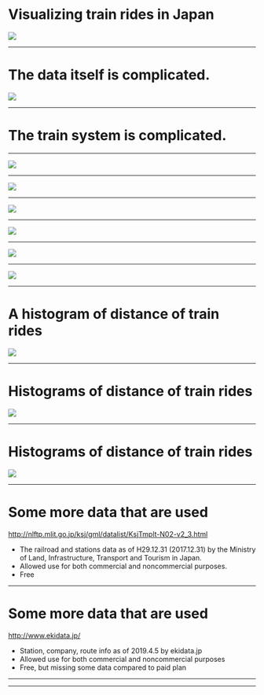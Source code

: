 # Visualizing train rides in Japan

<img src="img/_DSC0320.jpg" />

---

# The data itself is complicated.

<p class=fragment><img src="img/11.png" /></p>

---

# The train system is complicated.

---

<img src="img/_DSC1107.jpg" />

---

<img src="img/_DSC1034.jpg" />

---

<img src="img/_DSC9776.jpg" />

---

<img src="img/_DSC9572.jpg" />

---

<img src="img/_DSC8758.jpg" />

---

<img src="img/_DSC0906.jpg" />

---

# A histogram of distance of train rides

<img src="img/1.png" />

---

# Histograms of distance of train rides

<img src="img/2.png" />

---

# Histograms of distance of train rides

<img src="img/3.png" />

---

# Some more data that are used

http://nlftp.mlit.go.jp/ksj/gml/datalist/KsjTmplt-N02-v2_3.html

* The railroad and stations data as of H29.12.31 (2017.12.31) by the Ministry of Land, Infrastructure, Transport and Tourism in Japan.
* Allowed use for both commercial and noncommercial purposes.
* Free

---

# Some more data that are used

http://www.ekidata.jp/

* Station, company, route info as of 2019.4.5 by ekidata.jp
* Allowed use for both commercial and noncommercial purposes
* Free, but missing some data compared to paid plan

---

<!-- .slide: data-background-iframe="https://f1mider.github.io/spr2019-adv-project/kepler.html" data-background-interactive -->

---

<!-- .slide: data-background-iframe="https://f1mider.github.io/spr2019-adv-project/vegalite.html" data-background-interactive -->


